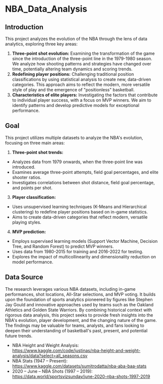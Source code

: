 # NBA_Data_Analysis #

## Introduction

This project analyzes the evolution of the NBA through the lens of data analytics, exploring three key areas:

1. **Three-point shot evolution:** Examining the transformation of the game since the introduction of the three-point line in the 1979-1980 season. We analyze how shooting patterns and strategies have changed over time, potentially altering team dynamics and scoring trends.
2. **Redefining player positions:** Challenging traditional position classifications by using statistical analysis to create new, data-driven categories. This approach aims to reflect the modern, more versatile style of play and the emergence of "positionless" basketball.
3. **Characteristics of elite players:** Investigating the factors that contribute to individual player success, with a focus on MVP winners. We aim to identify patterns and develop predictive models for exceptional performance.

## Goal

This project utilizes multiple datasets to analyze the NBA's evolution, focusing on three main areas:

1. **Three-point shot trends:**
  - Analyzes data from 1979 onwards, when the three-point line was introduced.
  - Examines average three-point attempts, field goal percentages, and elite shooter ratios.
  - Investigates correlations between shot distance, field goal percentage, and points per shot.

3. **Player classification:**
  - Uses unsupervised learning techniques (K-Means and Hierarchical clustering) to redefine player positions based on in-game statistics.
  - Aims to create data-driven categories that reflect modern, versatile playing styles.

4. **MVP prediction:**
  - Employs supervised learning models (Support Vector Machine, Decision Tree, and Random Forest) to predict MVP winners.
  - Uses data from 1980-2015 for training and 2016-2022 for testing.
  - Explores the impact of multicollinearity and dimensionality reduction on model performance.

## Data Source

The research leverages various NBA datasets, including in-game performances, shot locations, All-Star selections, and MVP voting. It builds upon the foundation of sports analytics pioneered by figures like Stephen Jay Gould and innovative approaches used by teams such as the Oakland Athletics and Golden State Warriors.
By combining historical context with rigorous data analysis, this project seeks to provide fresh insights into the NBA's evolution, player development, and the changing nature of the game. The findings may be valuable for teams, analysts, and fans looking to deepen their understanding of basketball's past, present, and potential future trends.

- NBA Height and Weight Analysis: https://www.kaggle.com/code/justinas/nba-height-and-weight-analysis/data?select=all_seasons.csv
- NBA Stats (1947 – Present): https://www.kaggle.com/datasets/sumitrodatta/nba-aba-baa-stats
- 2020 – June – NBA Shots (1997 – 2019): https://data.world/sportsvizsunday/june-2020-nba-shots-1997-2019
